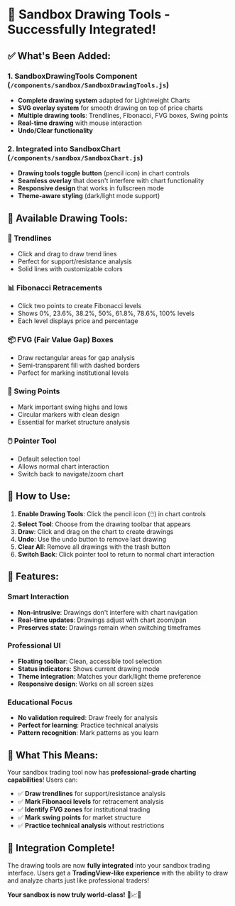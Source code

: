 # 🎨 Sandbox Drawing Tools - Successfully Integrated!

## ✅ What's Been Added:

### 1. **SandboxDrawingTools Component** (`/components/sandbox/SandboxDrawingTools.js`)
- **Complete drawing system** adapted for Lightweight Charts
- **SVG overlay system** for smooth drawing on top of price charts
- **Multiple drawing tools**: Trendlines, Fibonacci, FVG boxes, Swing points
- **Real-time drawing** with mouse interaction
- **Undo/Clear functionality**

### 2. **Integrated into SandboxChart** (`/components/sandbox/SandboxChart.js`)
- **Drawing tools toggle button** (pencil icon) in chart controls
- **Seamless overlay** that doesn't interfere with chart functionality
- **Responsive design** that works in fullscreen mode
- **Theme-aware styling** (dark/light mode support)

## 🎯 Available Drawing Tools:

### **📏 Trendlines**
- Click and drag to draw trend lines
- Perfect for support/resistance analysis
- Solid lines with customizable colors

### **📊 Fibonacci Retracements**
- Click two points to create Fibonacci levels
- Shows 0%, 23.6%, 38.2%, 50%, 61.8%, 78.6%, 100% levels
- Each level displays price and percentage

### **📦 FVG (Fair Value Gap) Boxes**
- Draw rectangular areas for gap analysis
- Semi-transparent fill with dashed borders
- Perfect for marking institutional levels

### **🎯 Swing Points**
- Mark important swing highs and lows
- Circular markers with clean design
- Essential for market structure analysis

### **🖱️ Pointer Tool**
- Default selection tool
- Allows normal chart interaction
- Switch back to navigate/zoom chart

## 🚀 How to Use:

1. **Enable Drawing Tools**: Click the pencil icon (🖱️) in chart controls
2. **Select Tool**: Choose from the drawing toolbar that appears
3. **Draw**: Click and drag on the chart to create drawings
4. **Undo**: Use the undo button to remove last drawing
5. **Clear All**: Remove all drawings with the trash button
6. **Switch Back**: Click pointer tool to return to normal chart interaction

## 🎨 Features:

### **Smart Interaction**
- **Non-intrusive**: Drawings don't interfere with chart navigation
- **Real-time updates**: Drawings adjust with chart zoom/pan
- **Preserves state**: Drawings remain when switching timeframes

### **Professional UI**
- **Floating toolbar**: Clean, accessible tool selection
- **Status indicators**: Shows current drawing mode
- **Theme integration**: Matches your dark/light theme preference
- **Responsive design**: Works on all screen sizes

### **Educational Focus**
- **No validation required**: Draw freely for analysis
- **Perfect for learning**: Practice technical analysis
- **Pattern recognition**: Mark patterns as you learn

## 🎯 What This Means:

Your sandbox trading tool now has **professional-grade charting capabilities**! Users can:

- ✅ **Draw trendlines** for support/resistance analysis
- ✅ **Mark Fibonacci levels** for retracement analysis  
- ✅ **Identify FVG zones** for institutional trading
- ✅ **Mark swing points** for market structure
- ✅ **Practice technical analysis** without restrictions

## 🚀 Integration Complete!

The drawing tools are now **fully integrated** into your sandbox trading interface. Users get a **TradingView-like experience** with the ability to draw and analyze charts just like professional traders!

**Your sandbox is now truly world-class!** 🎯📈✨